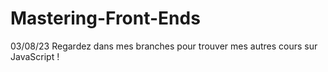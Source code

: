 # Mastering-Front-Ends
03/08/23
Regardez dans mes branches pour trouver mes autres cours sur JavaScript !
